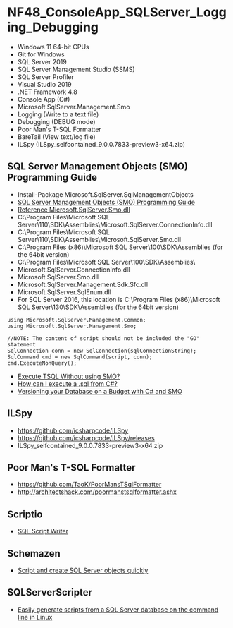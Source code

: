 # NF48_ConsoleApp_SQLServer_Logging_Debugging
+ Windows 11 64-bit CPUs
+ Git for Windows
+ SQL Server 2019
+ SQL Server Management Studio (SSMS)
+ SQL Server Profiler
+ Visual Studio 2019
+ .NET Framework 4.8
+ Console App (C#)
+ Microsoft.SqlServer.Management.Smo
+ Logging (Write to a text file)
+ Debugging (DEBUG mode)
+ Poor Man's T-SQL Formatter
+ BareTail (View text/log file)
+ ILSpy (ILSpy_selfcontained_9.0.0.7833-preview3-x64.zip)

## SQL Server Management Objects (SMO) Programming Guide
+ Install-Package Microsoft.SqlServer.SqlManagementObjects
+ [SQL Server Management Objects (SMO) Programming Guide](https://learn.microsoft.com/en-us/sql/relational-databases/server-management-objects-smo/sql-server-management-objects-smo-programming-guide)
+ [Reference Microsoft.SqlServer.Smo.dll](https://stackoverflow.com/questions/6453415/reference-microsoft-sqlserver-smo-dll)
+ C:\Program Files\Microsoft SQL Server\110\SDK\Assemblies\Microsoft.SqlServer.ConnectionInfo.dll
+ C:\Program Files\Microsoft SQL Server\110\SDK\Assemblies\Microsoft.SqlServer.Smo.dll
+ C:\Program Files (x86)\Microsoft SQL Server\100\SDK\Assemblies (for the 64bit version)
+ C:\Program Files\Microsoft SQL Server\100\SDK\Assemblies\
+ Microsoft.SqlServer.ConnectionInfo.dll
+ Microsoft.SqlServer.Smo.dll
+ Microsoft.SqlServer.Management.Sdk.Sfc.dll
+ Microsoft.SqlServer.SqlEnum.dll
+ For SQL Server 2016, this location is C:\Program Files (x86)\Microsoft SQL Server\130\SDK\Assemblies (for the 64bit version)
```
using Microsoft.SqlServer.Management.Common;
using Microsoft.SqlServer.Management.Smo;

//NOTE: The content of script should not be included the "GO" statement
SqlConnection conn = new SqlConnection(sqlConnectionString);
SqlCommand cmd = new SqlCommand(script, conn);
cmd.ExecuteNonQuery();
```
+ [Execute TSQL Without using SMO?](https://stackoverflow.com/questions/8073170/execute-tsql-without-using-smo)
+ [How can I execute a .sql from C#?](https://stackoverflow.com/questions/1449646/how-can-i-execute-a-sql-from-c)
+ [Versioning your Database on a Budget with C# and SMO](https://www.codeproject.com/Tips/639743/Versioning-your-Database-on-a-Budget-with-Csharp-a)

## ILSpy
+ https://github.com/icsharpcode/ILSpy
+ https://github.com/icsharpcode/ILSpy/releases
+ ILSpy_selfcontained_9.0.0.7833-preview3-x64.zip

## Poor Man's T-SQL Formatter
+ https://github.com/TaoK/PoorMansTSqlFormatter
+ http://architectshack.com/poormanstsqlformatter.ashx

## Scriptio
+ [SQL Script Writer](https://github.com/fredatgithub/Scriptio)

## Schemazen
+ [Script and create SQL Server objects quickly](https://github.com/sethreno/schemazen)

## SQLServerScripter
+ [Easily generate scripts from a SQL Server database on the command line in Linux](https://github.com/mkurz/SQLServerScripter)
